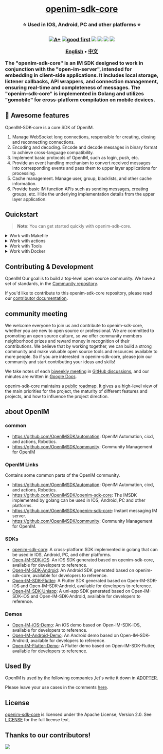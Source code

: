 <h1 align="center" style="border-bottom: none">
    <b>
        <a href="https://doc.rentsoft.cn/">openim-sdk-core</a><br>
    </b>
</h1>
<h3 align="center" style="border-bottom: none">
      ⭐️  Used in IOS, Android, PC and other platforms  ⭐️ <br>
<h3>

<p align=center>
<a href="https://goreportcard.com/report/github.com/OpenIMSDK/openim-sdk-core"><img src="https://goreportcard.com/badge/github.com/OpenIMSDK/openim-sdk-core" alt="A+"></a>
<a href="https://github.com/OpenIMSDK/openim-sdk-core/issues?q=is%3Aissue+is%3Aopen+sort%3Aupdated-desc+label%3A%22good+first+issue%22"><img src="https://img.shields.io/github/issues/OpenIMSDK/Open-IM-Server/good%20first%20issue?logo=%22github%22" alt="good first"></a>
<a href="https://github.com/OpenIMSDK/openim-sdk-core"><img src="https://img.shields.io/github/stars/OpenIMSDK/openim-sdk-core.svg?style=flat&logo=github&colorB=deeppink&label=stars"></a>
<a href="https://join.slack.com/t/openimsdk/shared_invite/zt-1tmoj26uf-_FDy3dowVHBiGvLk9e5Xkg"><img src="https://img.shields.io/badge/Slack-100%2B-blueviolet?logo=slack&amp;logoColor=white"></a>
<a href="https://github.com/OpenIMSDK/openim-sdk-core/blob/main/LICENSE"><img src="https://img.shields.io/badge/license-Apache--2.0-green"></a>
<a href="https://golang.org/"><img src="https://img.shields.io/badge/Language-Go-blue.svg"></a>
</p>

</p>

<p align="center">
    <a href="./README.md"><b>English</b></a> •
    <a href="./README_zh-CN.md"><b>中文</b></a>
</p>

</p>


The "openim-sdk-core" is an IM SDK designed to work in conjunction with the "open-im-server", intended for embedding in client-side applications.
It includes local storage, listener callbacks, API wrappers, and connection management, ensuring real-time and completeness of messages.
The "openim-sdk-core" is implemented in Golang and utilizes "gomobile" for cross-platform compilation on mobile devices.

## 🧩 Awesome features

OpenIM-SDK-core is a core SDK of OpenIM. 

1. Manage WebSocket long connections, responsible for creating, closing and reconnecting connections. 
2. Encoding and decoding. Encode and decode messages in binary format to achieve cross-language compatibility.
3. Implement basic protocols of OpenIM, such as login, push, etc. 
4. Provide an event handling mechanism to convert received messages into corresponding events and pass them to upper layer applications for processing.
5. Cache management. Manage user, group, blacklists, and other cache information. 
6. Provide basic IM function APIs such as sending messages, creating groups, etc. Hide the underlying implementation details from the upper layer application.


## Quickstart

> **Note**: You can get started quickly with openim-sdk-core.

<details>
  <summary>Work with Makefile</summary>

```bash
❯ make help    # show help
❯ make build   # build binary
```

</details>
<details>
  <summary>Work with actions</summary>

Actions provide handling of PR and issue.
We used the bot @kubbot, It can detect issues in Chinese and translate them to English, and you can interact with it using the command `/comment`.

Comment in an issue:

```bash
❯ /intive
```

</details>
<details>
  <summary>Work with Tools</summary>

```bash
❯ make tools
```

</details>
<details>
  <summary>Work with Docker</summary>

```bash
$ make deploy
```

</details>


## Contributing & Development

OpenIM Our goal is to build a top-level open source community. We have a set of standards, in the [Community repository](https://github.com/OpenIMSDK/community).

If you'd like to contribute to this openim-sdk-core repository, please read our [contributor documentation](https://github.com/OpenIMSDK/openim-sdk-core/blob/main/CONTRIBUTING.md).

## community meeting

We welcome everyone to join us and contribute to openim-sdk-core, whether you are new to open source or professional. We are committed to promoting an open source culture, so we offer community members neighborhood prizes and reward money in recognition of their contributions. We believe that by working together, we can build a strong community and make valuable open source tools and resources available to more people. So if you are interested in openim-sdk-core, please join our community and start contributing your ideas and skills!

We take notes of each [biweekly meeting](https://github.com/OpenIMSDK/Open-IM-Server/issues/381) in [GitHub discussions](https://github.com/OpenIMSDK/Open-IM-Server/discussions/categories/meeting), and our minutes are written in [Google Docs](https://docs.google.com/document/d/1nx8MDpuG74NASx081JcCpxPgDITNTpIIos0DS6Vr9GU/edit?usp=sharing).

openim-sdk-core maintains a [public roadmap](https://github.com/OpenIMSDK/community/tree/main/roadmaps). It gives a a high-level view of the main priorities for the project, the maturity of different features and projects, and how to influence the project direction.

## about OpenIM

### common

+ https://github.com/OpenIMSDK/automation: OpenIM Automation, cicd, and actions, Robotics.
+ https://github.com/OpenIMSDK/community: Community Management for OpenIM

### OpenIM **Links**

Contains some common parts of the OpenIM community.

+ https://github.com/OpenIMSDK/automation: OpenIM Automation, cicd, and actions, Robotics.
+ https://github.com/OpenIMSDK/openim-sdk-core: The IMSDK implemented by golang can be used in IOS, Android, PC and other platforms.
+ https://github.com/OpenIMSDK/openim-sdk-core: Instant messaging IM server.
+ https://github.com/OpenIMSDK/community: Community Management for OpenIM.

### SDKs

+ [openim-sdk-core](https://github.com/OpenIMSDK/openim-sdk-core): A cross-platform SDK implemented in golang that can be used in IOS, Android, PC, and other platforms.
+ [Open-IM-SDK-iOS](https://github.com/OpenIMSDK/Open-IM-SDK-iOS): An iOS SDK generated based on openim-sdk-core, available for developers to reference.
+ [Open-IM-SDK-Android](https://github.com/OpenIMSDK/Open-IM-SDK-Android): An Android SDK generated based on openim-sdk-core, available for developers to reference.
+ [Open-IM-SDK-Flutter](https://github.com/OpenIMSDK/Open-IM-SDK-Flutter): A Flutter SDK generated based on Open-IM-SDK-iOS and Open-IM-SDK-Android, available for developers to reference.
+ [Open-IM-SDK-Uniapp](https://github.com/OpenIMSDK/Open-IM-SDK-Uniapp): A uni-app SDK generated based on Open-IM-SDK-iOS and Open-IM-SDK-Android, available for developers to reference.

### Demos

+ [Open-IM-iOS-Demo](https://github.com/OpenIMSDK/Open-IM-iOS-Demo): An iOS demo based on Open-IM-SDK-iOS, available for developers to reference.
+ [Open-IM-Android-Demo](https://github.com/OpenIMSDK/Open-IM-Android-Demo): An Android demo based on Open-IM-SDK-Android, available for developers to reference.
+ [Open-IM-Flutter-Demo](https://github.com/OpenIMSDK/Open-IM-Flutter-Demo): A Flutter demo based on Open-IM-SDK-Flutter, available for developers to reference.

## Used By

OpenIM is used by the following companies ,let's write it down in [ADOPTER](https://github.com/OpenIMSDK/community/blob/main/ADOPTERS.md).

Please leave your use cases in the comments [here](https://github.com/OpenIMSDK/Open-IM-Server/issues/379).

## License

[openim-sdk-core](https://github.com/OpenIMSDK/openim-sdk-core) is licensed under the Apache License, Version 2.0. See [LICENSE](https://github.com/OpenIMSDK/openim-sdk-core/tree/main/LICENSE) for the full license text.

## Thanks to our contributors!

<a href="https://github.com/OpenIMSDK/openim-sdk-core/graphs/contributors">
  <img src="https://contrib.rocks/image?repo=OpenIMSDK/openim-sdk-core" />
</a>
